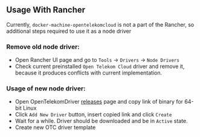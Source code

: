## Usage With Rancher

Currently, `docker-machine-opentelekomcloud` is not a part of the Rancher, so additional steps required to use it as a node driver

### Remove old node driver:

 * Open Rancher UI page and go to `Tools` → `Drivers` → `Node Drivers`
 * Check current preinstalled `Open Telekom Cloud` driver and remove it, because it produces conflicts with current implementation.

### Usage of new node driver:

 * Open OpenTelekomDriver [releases](https://github.com/opentelekomcloud/docker-machine-opentelekomcloud/releases) page and copy link of binary for 64-bit Linux
 * Click `Add New Driver` button, insert copied link and click `Create`
 * Wait for a while. Driver should be downloaded and be in `Active` state.
 * Create new OTC driver template
